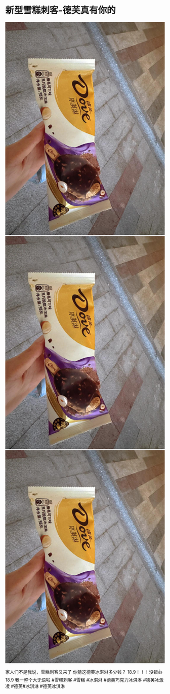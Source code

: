 # 新型雪糕刺客-德芙真有你的

![](img/550b0a3f-bc3d-449b-bc34-92b9d753c99a.jpg)
![](img/648a75b8-6460-4e9e-9955-fe46e24e4e6d.jpg)
![](img/858912f2-d5b6-4bc4-9b02-4afa313eee7c.jpg)

家人们不是我说，雪糕刺客又来了
你猜这德芙冰淇淋多少钱？
18.9！！！没错👍18.9
我一整个大无语啦
#雪糕刺客 #雪糕 #冰淇淋 #德芙巧克力冰淇淋 #德芙冰激凌 #德芙#冰淇淋 #德芙冰淇淋